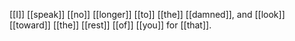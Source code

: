 [[I]] [[speak]] [[no]] [[longer]] [[to]] [[the]] [[damned]], and [[look]] [[toward]] [[the]] [[rest]] [[of]] [[you]] for [[that]]. 